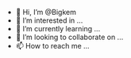 - 👋 Hi, I’m @Bigkem
- 👀 I’m interested in ...
- 🌱 I’m currently learning ...
- 💞️ I’m looking to collaborate on ...
- 📫 How to reach me ...

<!---
Bigkem/Bigkem is a ✨ special ✨ repository because its `README.md` (this file) appears on your GitHub profile.
You can click the Preview link to take a look at your changes.
--->
